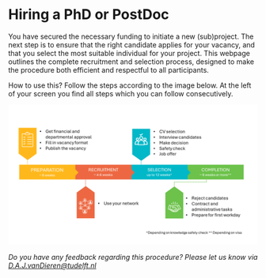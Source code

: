 # Hiring a PhD or PostDoc

You have secured the necessary funding to initiate a new (sub)project. The next step is to ensure that the right candidate applies for your vacancy, and that you select the most suitable individual for your project. This webpage outlines the complete recruitment and selection process, designed to make the procedure both efficient and respectful to all participants.

How to use this? Follow the steps according to the image below. At the left of your screen you find all steps which you can follow consecutively.

![The steps of the hiring procedure](../PhDPostDocs/Appendices/OverviewImage.PNG)

<!-- **Note**: these steps are not applicable for hiring a student assistant. Student assistants are officially hired by FlexDelft. Contact someone who recently hired a TA for the current TA hiring process.  -->

*Do you have any feedback regarding this procedure? Please let us know via D.A.J.vanDieren@tudelft.nl*